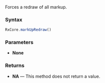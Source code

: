 Forces a redraw of all markup.

### Syntax

```typescript
RxCore.markUpRedraw()
```

### Parameters

- **None**

### Returns

- **NA** — This method does not return a value.